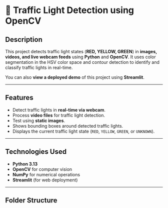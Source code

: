 # 🛑 Traffic Light Detection using OpenCV

## Description

This project detects traffic light states (**RED, YELLOW, GREEN**) in **images, videos, and live webcam feeds** using **Python** and **OpenCV**. It uses color segmentation in the HSV color space and contour detection to identify and classify traffic lights in real-time.

You can also **view a deployed demo** of this project using **Streamlit**.

---

## Features

* Detect traffic lights in **real-time via webcam**.
* Process **video files** for traffic light detection.
* Test using **static images**.
* Shows bounding boxes around detected traffic lights.
* Displays the current traffic light state (`RED`, `YELLOW`, `GREEN`, or `UNKNOWN`).

---

## Technologies Used

* **Python 3.13**
* **OpenCV** for computer vision
* **NumPy** for numerical operations
* **Streamlit** (for web deployment)

---

## Folder Structure

